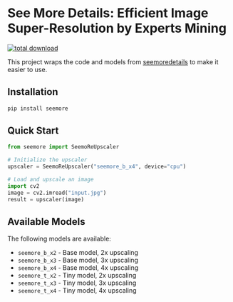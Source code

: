 # See More Details: Efficient Image Super-Resolution by Experts Mining

<a href="https://github.com/Sanster/SeemoRe">
<img alt="total download" src="https://pepy.tech/badge/seemore" />
</a>

This project wraps the code and models from [seemoredetails](https://github.com/eduardzamfir/seemoredetails) to make it easier to use.

## Installation

```bash
pip install seemore
```

## Quick Start

```python
from seemore import SeemoReUpscaler

# Initialize the upscaler
upscaler = SeemoReUpscaler("seemore_b_x4", device="cpu")

# Load and upscale an image
import cv2
image = cv2.imread("input.jpg")
result = upscaler(image)
```

## Available Models

The following models are available:

-   `seemore_b_x2` - Base model, 2x upscaling
-   `seemore_b_x3` - Base model, 3x upscaling
-   `seemore_b_x4` - Base model, 4x upscaling
-   `seemore_t_x2` - Tiny model, 2x upscaling
-   `seemore_t_x3` - Tiny model, 3x upscaling
-   `seemore_t_x4` - Tiny model, 4x upscaling
